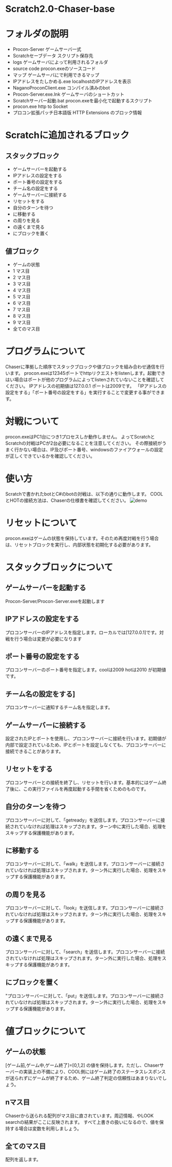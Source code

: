# Scratch2.0-Chaser-base
# フォルダの説明
* Procon-Server       ゲームサーバ一式
* Scratchセーブデータ  スクリプト保存先
* logs                ゲームサーバによって利用されるフォルダ
* source code         procon.exeのソースコード
* マップ               ゲームサーバにで利用できるマップ
* IPアドレスをたしかめる.exe localhostのIPアドレスを表示
* NaganoProconClient.exe コンパイル済みのbot
* Procon-Server.exe.lnk ゲームサーバのショートカット
* Scratchサーバー起動.bat procon.exeを最小化で起動するスクリプト
* procon.exe http to Socket
* プロコン拡張パッチ日本語版 HTTP Extensions のブロック情報

# Scratchに追加されるブロック
## スタックブロック
* ゲームサーバーを起動する
* IPアドレスの設定をする
* ポート番号の設定をする
* チーム名の設定をする
* ゲームサーバーに接続する
* リセットをする
* 自分のターンを待つ
*  に移動する
*  の周りを見る
*  の遠くまで見る
*  にブロックを置く
## 値ブロック
* ゲームの状態   
* 1 マス目
* 2 マス目
* 3 マス目
* 4 マス目
* 5 マス目
* 6 マス目
* 7 マス目
* 8 マス目
* 9 マス目
* 全てのマス目

# プログラムについて
Chaserに準拠した順序でスタックブロックや値ブロックを組み合わせ通信を行います。
procon.exeは12345ポートでhttpリクエストをlistenします。起動できはい場合はポートが他のプログラムによってlistenされていないことを確認してください。
IPアドレスの初期値は127.0.0.1
ポートは2009です。
「IPアドレスの設定をする」「ポート番号の設定をする」を実行することで変更する事ができます。
# 対戦について
procon.exeはPC1台につき1プロセスしか動作しません。
よってScratchとScratchの対戦はPCが2台必要になることを注意してください。
その際接続がうまく行かない場合は、IP及びポート番号、windowsのファイアウォールの設定が正しくできているかを確認してください。
# 使い方
Scratchで書かれたbotとC#のbotの対戦は、以下の通りに動作します。
COOLとHOTの接続方法は、Chaserの仕様書を確認してください。
![demo](https://raw.githubusercontent.com/kayamalab/Scratch2.0-Chaser-base/master/image/howtouse.gif)
# リセットについて
procon.exeはゲームの状態を保持しています。そのため再度対戦を行う場合は、リセットブロックを実行し、内部状態を初期化する必要があります。

# スタックブロックについて
## ゲームサーバーを起動する
Procon-Server/Procon-Server.exeを起動します
## IPアドレスの設定をする
プロコンサーバーのIPアドレスを指定します。ローカルでは[127.0.0.1]です。対戦を行う場合は変更が必要になります
## ポート番号の設定をする
プロコンサーバーのポート番号を指定します。coolは2009 hotは2010 が初期値です。
## チーム名の設定をする]
プロコンサーバーに通知するチーム名を指定します。
## ゲームサーバーに接続する
設定されたIPとポートを使用し、プロコンサーバーに接続を行います。初期値が内部で設定されているため、IPとポートを設定しなくても、プロコンサーバーに接続できることがあります。
## リセットをする
プロコンサーバーとの接続を終了し、リセットを行います。基本的にはゲーム終了後に、この実行ファイルを再度起動する手間を省くためのものです。
## 自分のターンを待つ
プロコンサーバーに対して、「getready」を送信します。プロコンサーバーに接続されていなければ処理はスキップされます。ターン中に実行した場合、処理をスキップする保護機能があります。
## に移動する
プロコンサーバーに対して、「walk」を送信します。プロコンサーバーに接続されていなければ処理はスキップされます。ターン外に実行した場合、処理をスキップする保護機能があります。
## の周りを見る
プロコンサーバーに対して、「look」を送信します。プロコンサーバーに接続されていなければ処理はスキップされます。ターン外に実行した場合、処理をスキップする保護機能があります。
## の遠くまで見る
プロコンサーバーに対して、「search」を送信します。プロコンサーバーに接続されていなければ処理はスキップされます。ターン外に実行した場合、処理をスキップする保護機能があります。
## にブロックを置く
"プロコンサーバーに対して、「put」を送信します。プロコンサーバーに接続されていなければ処理はスキップされます。ターン外に実行した場合、処理をスキップする保護機能があります。
# 値ブロックについて
## ゲームの状態
[ゲーム前,ゲーム中,ゲーム終了]=[0,1,2]
の値を保持します。ただし、Chaserサーバーの実装上の不備により、COOL側にはゲーム終了のステータスレスポンスが送られずにゲームが終了するため、ゲーム終了判定の信頼性はあまりないでしょう。
## nマス目
Chaserから送られる配列がマス目に直されています。周辺情報、やLOOK searchの結果がここに反映されます。
すべて上書きの扱いになるので、値を保持する場合は変数を利用しましょう。
## 全てのマス目
配列を返します。
